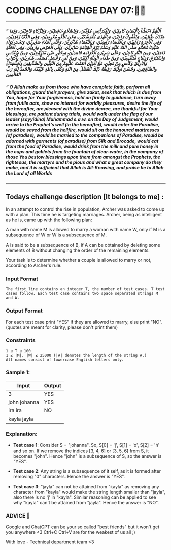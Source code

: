 # CODING CHALLENGE DAY 07:🌙✨

---

##### ” اَللَّهُمَّ اجْعَلْناَ بِالْإِيْمَانِ كَامِلِيْنْ، وَلِلْفَرَآئِضِ مُؤَدِّيْنَ، وَلِلصَّلَاةِ حَافِظِيْنَ، وَلِلزَّكَاةِ فَاعِلِيْنَ، وَلِمَا عِنْدَكَ طَالِبِيْنَ، وَلِعَفْوِكَ رَاجِيْنَ، وَبِالْهُدَى مُتَمَسِّكِيْن، وَعَنِ اللَّغْوِ مُعْرِضِيْنَ، وَفِي الدُّنْيَا زَاهِدِيْنَ، وَفِي الْأَخِرَةِ رَاغِبِيْنَ، وَبِالْقَضَاءِ رَاضِيْنَ، وَبِالنَّعْمَاءِ شَاكِرِيْنَ، وَعَلَى الْبَلاءِ صَابِرِيْنَ، وَتَحْتَ لِوَاءِ سَيِّدِنَا مُحَمَّدٍ صَلَّى اللهُ عَلَيْهِ وَسَلَّمَ يَوْمَ الْقِيَامَةِ سَائِرِيْنَ، وَإِلَى الْحَوْضِ وَارِدِيْنَ، وَفِي الْجَنَّةِ دَاخِلِيْنَ، وَمِنَ النَّارِ نَاجِيْنَ، وَعَلَى سَرِيْرَةِ الْكَرَامَةِ قَاعِدِيْنَ، وَبِحُوْرِ عيْنٍ مُتَزَوِّجِيْنَ، وَمِنْ سُنْدُسٍ وَاِسْتَبْرَقٍ وَدِيْبَاجٍ مُتَلَبِّسِيْنَ، وَمِنْ طَعَامِ الْجَنَّةِ آكِلِيْنَ، وَمِنْ لَبَنٍ وَعَسَلٍ مُصَفًّى شَارِبِيْنَ، بِأَكْوَابٍ وَأَبَارِيْقَ وَكَأْسٍ مِنْ مَعِيْنٍ، مَعَ الَّذِيْنَ أَنعَمْتَ عَلَيْهِمْ مِنَ النَّبِيِّين والصِّدِّيقِينَ والشُّهَدَاءِ والصَّالِحِين، وحَسُنَ أُولَئِكَ رَفِيقًا، ذَلِكَ الْفَضْلُ مِنَ اللهِ وَكَفَى بِاللهِ عَلِيْمًا، وَالحَمدُ لِلَّهِ رَبِّ العَالَمِينَ

##### “ O Allah make us from those who have complete faith, perform all obligations, guard their prayers, give zakat, seek that which is due from You, hope for Your forgiveness, hold on firmly to guidance, turn away from futile acts, show no interest for worldly pleasures, desire the life of the hereafter, are pleased with the divine decree, are thankful for Your blessings, are patient during trials, would walk under the flag of our leader (sayyidina) Muhammad s.a.w. on the Day of Judgement, would arrive to the Prophet’s well (in the hereafter), would enter the Paradise, would be saved from the hellfire, would sit on the honoured mattresses (of paradise), would be married to the companions of Paradise, would be adorned with garments (of paradise) from Silk and Brocade, would eat from the food of Paradise, would drink from the milk and pure honey in the cups and goblets from the fountain of clear-water, in the company of those You bestow blessings upon them from amongst the Prophets, the righteous, the martyrs and the pious and what a great company do they make, and it is sufficient that Allah is All-Knowing, and praise be to Allah the Lord of all Worlds

---

##

## Todays challenge description [It belongs to me] :

In an attempt to control the rise in population, Archer was asked to come up with a plan. This time he is targeting marriages. Archer, being as intelligent as he is, came up with the following plan:

A man with name M is allowed to marry a woman with name W, only if M is a subsequence of W or W is a subsequence of M.

A is said to be a subsequence of B, if A can be obtained by deleting some elements of B without changing the order of the remaining elements.

Your task is to determine whether a couple is allowed to marry or not, according to Archer's rule.

### Input Format

    The first line contains an integer T, the number of test cases. T test cases follow. Each test case contains two space separated strings M and W.

### Output Format

For each test case print "YES" if they are allowed to marry, else print "NO". (quotes are meant for clarity, please don't print them)

### Constraints

    1 ≤ T ≤ 100
    1 ≤ |M|, |W| ≤ 25000 (|A| denotes the length of the string A.)
    All names consist of lowercase English letters only.




### Sample 1:

| Input        | Output |
| ------------ | ------ |
| 3            | YES    |
| john johanna | YES    |
| ira ira      | NO     |
| kayla jayla  |        |

### Explanation:

- **Test case 1**: Consider S = "johanna". So, S[0] = 'j', S[1] = 'o', S[2] = 'h' and so on. If we remove the indices [3, 4, 6] or [3, 5, 6] from S, it becomes "john". Hence "john" is a subsequence of S, so the answer is "YES".

- **Test case 2**: Any string is a subsequence of it self, as it is formed after removing "0" characters. Hence the answer is "YES".

- **Test case 3**: "jayla" can not be attained from "kayla" as removing any character from "kayla" would make the string length smaller than "jayla", also there is no 'j' in "kayla". Similar reasoning can be applied to see why "kayla" can't be attained from "jayla". Hence the answer is "NO".

### ADVICE 💖

Google and ChatGPT can be your so called "best friends" but it won't get you anywhere <3 Ctrl+C Ctrl+V are for the weakest of us all ;)

With love - Technical department team <3
